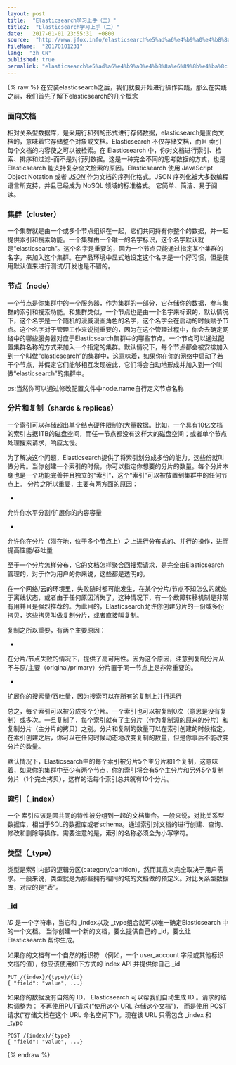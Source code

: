 ```yaml
---
layout: post
title:  "Elasticsearch学习上手（二）"
title2:  "Elasticsearch学习上手（二）"
date:   2017-01-01 23:55:31  +0800
source:  "http://www.jfox.info/elasticsearch%e5%ad%a6%e4%b9%a0%e4%b8%8a%e6%89%8b%e4%ba%8c.html"
fileName:  "20170101231"
lang:  "zh_CN"
published: true
permalink: "elasticsearch%e5%ad%a6%e4%b9%a0%e4%b8%8a%e6%89%8b%e4%ba%8c.html"
---
```

{% raw %}
在安装elasticsearch之后，我们就要开始进行操作实践，那么在实践之前，我们首先了解下elasticsearch的几个概念

### 面向文档

相对关系型数据库，是采用行和列的形式进行存储数据，elasticsearch是面向文档的，意味着它存储整个对象或文档。Elasticsearch 不仅存储文档，而且 索引 每个文档的内容使之可以被检索。在 Elasticsearch 中，你对文档进行索引、检索、排序和过滤–而不是对行列数据。这是一种完全不同的思考数据的方式，也是 Elasticsearch 能支持复杂全文检索的原因。Elasticsearch 使用 JavaScript Object Notation 或者 [*JSON*](http://www.jfox.info/go.php?url=http://en.wikipedia.org/wiki/Json) 作为文档的序列化格式。JSON 序列化被大多数编程语言所支持，并且已经成为 NoSQL 领域的标准格式。 它简单、简洁、易于阅读。

### 集群（cluster）

一个集群就是由一个或多个节点组织在一起，它们共同持有你整个的数据，并一起提供索引和搜索功能。一个集群由一个唯一的名字标识，这个名字默认就是“elasticsearch”。这个名字是重要的，因为一个节点只能通过指定某个集群的名字，来加入这个集群。在产品环境中显式地设定这个名字是一个好习惯，但是使用默认值来进行测试/开发也是不错的。

### 节点（node）

一个节点是你集群中的一个服务器，作为集群的一部分，它存储你的数据，参与集群的索引和搜索功能。和集群类似，一个节点也是由一个名字来标识的，默认情况下，这个名字是一个随机的漫威漫画角色的名字，这个名字会在启动的时候赋予节点。这个名字对于管理工作来说挺重要的，因为在这个管理过程中，你会去确定网络中的哪些服务器对应于Elasticsearch集群中的哪些节点。一个节点可以通过配置集群名称的方式来加入一个指定的集群。默认情况下，每个节点都会被安排加入到一个叫做“elasticsearch”的集群中，这意味着，如果你在你的网络中启动了若干个节点，并假定它们能够相互发现彼此，它们将会自动地形成并加入到一个叫做“elasticsearch”的集群中。

ps:当然你可以通过修改配置文件中node.name自行定义节点名称

### 分片和复制（shards & replicas）

一个索引可以存储超出单个结点硬件限制的大量数据。比如，一个具有10亿文档的索引占据1TB的磁盘空间，而任一节点都没有这样大的磁盘空间；或者单个节点处理搜索请求，响应太慢。

为了解决这个问题，Elasticsearch提供了将索引划分成多份的能力，这些份就叫做分片。当你创建一个索引的时候，你可以指定你想要的分片的数量。每个分片本身也是一个功能完善并且独立的“索引”，这个“索引”可以被放置到集群中的任何节点上。 分片之所以重要，主要有两方面的原因：

- 
允许你水平分割/扩展你的内容容量

- 
允许你在分片（潜在地，位于多个节点上）之上进行分布式的、并行的操作，进而提高性能/吞吐量

至于一个分片怎样分布，它的文档怎样聚合回搜索请求，是完全由Elasticsearch管理的，对于作为用户的你来说，这些都是透明的。

在一个网络/云的环境里，失败随时都可能发生，在某个分片/节点不知怎么的就处于离线状态，或者由于任何原因消失了，这种情况下，有一个故障转移机制是非常有用并且是强烈推荐的。为此目的，Elasticsearch允许你创建分片的一份或多份拷贝，这些拷贝叫做复制分片，或者直接叫复制。

复制之所以重要，有两个主要原因：

- 
在分片/节点失败的情况下，提供了高可用性。因为这个原因，注意到复制分片从不与原/主要（original/primary）分片置于同一节点上是非常重要的。

- 
扩展你的搜索量/吞吐量，因为搜索可以在所有的复制上并行运行

总之，每个索引可以被分成多个分片。一个索引也可以被复制0次（意思是没有复制）或多次。一旦复制了，每个索引就有了主分片（作为复制源的原来的分片）和复制分片（主分片的拷贝）之别。分片和复制的数量可以在索引创建的时候指定。在索引创建之后，你可以在任何时候动态地改变复制的数量，但是你事后不能改变分片的数量。

默认情况下，Elasticsearch中的每个索引被分片5个主分片和1个复制，这意味着，如果你的集群中至少有两个节点，你的索引将会有5个主分片和另外5个复制分片（1个完全拷贝），这样的话每个索引总共就有10个分片。

### 索引（_index）

一个 索引应该是因共同的特性被分组到一起的文档集合。一般来说，对比关系型数据库，相当于SQL的数据库或者schema。通过索引对文档的进行创建、查询、修改和删除等操作。需要注意的是，索引的名称必须全为小写字符。

### 类型（_type）

类型是索引内部的逻辑分区(category/partition)，然而其意义完全取决于用户需求。一般来说，类型就是为那些拥有相同的域的文档做的预定义。对比关系型数据库，对应的是“表”。

### _id

*ID* 是一个字符串，当它和 _index以及 _type组合就可以唯一确定Elasticsearch 中的一个文档。 当你创建一个新的文档，要么提供自己的 _id，要么让 Elasticsearch 帮你生成。

如果你的文档有一个自然的标识符 （例如，一个 user_account 字段或其他标识文档的值），你应该使用如下方式的 index API 并提供你自己 _id

    PUT /{index}/{type}/{id}
    { "field": "value", ...}

如果你的数据没有自然的 ID， Elasticsearch 可以帮我们自动生成 ID 。请求的结构调整为： 不再使用PUT请求(“使用这个 URL 存储这个文档”)， 而是使用 POST请求(“存储文档在这个 URL 命名空间下”)。现在该 URL 只需包含 _index 和 _type

    POST /{index}/{type}
    { "field": "value", ...}
{% endraw %}
